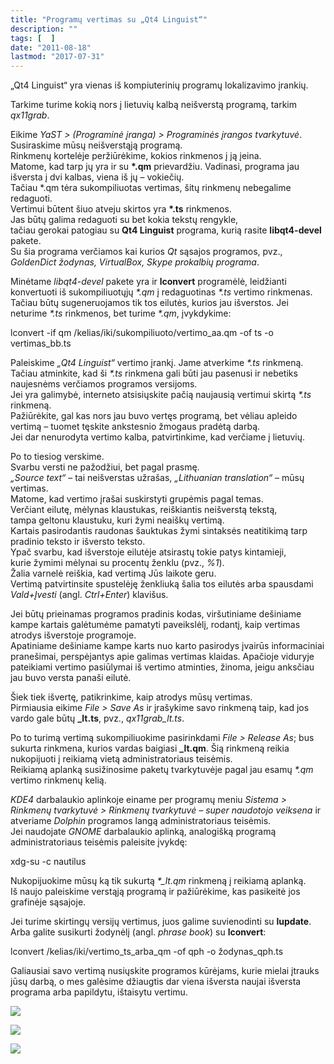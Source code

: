 ```yaml
---
title: "Programų vertimas su „Qt4 Linguist“"
description: ""
tags: [  ]
date: "2011-08-18"
lastmod: "2017-07-31"
---
```

„Qt4 Linguist“ yra vienas iš kompiuterinių programų lokalizavimo įrankių.

Tarkime turime kokią nors į lietuvių kalbą neišverstą programą, tarkim _qx11grab_.  
  
Eikime _YaST > (Programinė įranga) > Programinės įrangos tvarkytuvė_.  
Susiraskime mūsų neišverstąją programą.  
Rinkmenų kortelėje peržiūrėkime, kokios rinkmenos į ją įeina.  
Matome, kad tarp jų yra ir su **\*.qm** prievardžiu. Vadinasi, programa jau išversta į dvi kalbas, viena iš jų – vokiečių.  
Tačiau \*.qm tėra sukompiliuotas vertimas, šitų rinkmenų nebegalime redaguoti.  
Vertimui būtent šiuo atveju skirtos yra **\*.ts** rinkmenos.  
Jas būtų galima redaguoti su bet kokia tekstų rengykle,  
tačiau gerokai patogiau su **Qt4 Linguist** programa, kurią rasite **libqt4-devel** pakete.  
Su šia programa verčiamos kai kurios _Qt_ sąsajos programos, pvz., _GoldenDict žodynas, VirtualBox, Skype prokalbių programa_.  
  
Minėtame _libqt4-devel_ pakete yra ir **lconvert** programėlė, leidžianti konvertuoti iš sukompiliuotųjų _\*.qm_ į redaguotinas _\*.ts_ vertimo rinkmenas. Tačiau būtų sugeneruojamos tik tos eilutės, kurios jau išverstos. Jei neturime _\*.ts_ rinkmenos, bet turime _\*.qm_, įvykdykime:

lconvert -if qm /kelias/iki/sukompiliuoto/vertimo\_aa.qm -of ts -o vertimas\_bb.ts

Paleiskime _„Qt4 Linguist“_ vertimo įrankį. Jame atverkime _\*.ts_ rinkmeną.  
Tačiau atminkite, kad ši _\*.ts_ rinkmena gali būti jau pasenusi ir nebetiks naujesnėms verčiamos programos versijoms.  
Jei yra galimybė, interneto atsisiųskite pačią naujausią vertimui skirtą _\*.ts_ rinkmeną.  
Pažiūrėkite, gal kas nors jau buvo vertęs programą, bet vėliau apleido vertimą – tuomet tęskite ankstesnio žmogaus pradėtą darbą.  
Jei dar nenurodyta vertimo kalba, patvirtinkime, kad verčiame į lietuvių.  
  
Po to tiesiog verskime.  
Svarbu versti ne pažodžiui, bet pagal prasmę.  
_„Source text“_ – tai neišverstas užrašas, _„Lithuanian translation“_ – mūsų vertimas.  
Matome, kad vertimo įrašai suskirstyti grupėmis pagal temas.  
Verčiant eilutę, mėlynas klaustukas, reiškiantis neišverstą tekstą,  
tampa geltonu klaustuku, kuri žymi neaiškų vertimą.  
Kartais pasirodantis raudonas šauktukas žymi sintaksės neatitikimą tarp  
pradinio teksto ir išversto teksto.  
Ypač svarbu, kad išverstoje eilutėje atsirastų tokie patys kintamieji,  
kurie žymimi mėlynai su procentų ženklu (pvz., _%1_).  
Žalia varnelė reiškia, kad vertimą Jūs laikote geru.  
Vertimą patvirtinsite spustelėję ženkliuką šalia tos eilutės arba spausdami _Vald+Įvesti_ (angl. _Ctrl+Enter_) klavišus.  
  
Jei būtų prieinamas programos pradinis kodas, viršutiniame dešiniame kampe kartais galėtumėme pamatyti paveikslėlį, rodantį, kaip vertimas atrodys išverstoje programoje.  
Apatiniame dešiniame kampe karts nuo karto pasirodys įvairūs informaciniai pranešimai, perspėjantys apie galimas vertimas klaidas. Apačioje viduryje pateikiami vertimo pasiūlymai iš vertimo atminties, žinoma, jeigu anksčiau jau buvo versta panaši eilutė.  
  
Šiek tiek išvertę, patikrinkime, kaip atrodys mūsų vertimas.  
Pirmiausia eikime _File > Save As_ ir įrašykime savo rinkmeną taip, kad jos vardo gale būtų **\_lt.ts**, pvz., _qx11grab\_lt.ts_.  
  
Po to turimą vertimą sukompiliuokime pasirinkdami _File > Release As_; bus sukurta rinkmena, kurios vardas baigiasi **\_lt.qm**. Šią rinkmeną reikia nukopijuoti į reikiamą vietą administratoriaus teisėmis.  
Reikiamą aplanką susižinosime paketų tvarkytuvėje pagal jau esamų _\*.qm_ vertimo rinkmenų kelią.  
  
_KDE4_ darbalaukio aplinkoje einame per programų meniu _Sistema > Rinkmenų tvarkytuvė > Rinkmenų tvarkytuvė – super naudotojo veiksena_ ir atveriame _Dolphin_ programos langą administratoriaus teisėmis.  
Jei naudojate _GNOME_ darbalaukio aplinką, analogišką programą administratoriaus teisėmis paleisite įvykdę:

xdg-su -c nautilus

Nukopijuokime mūsų ką tik sukurtą _\*\_lt.qm_ rinkmeną į reikiamą aplanką.  
Iš naujo paleiskime verstąją programą ir pažiūrėkime, kas pasikeitė jos grafinėje sąsajoje.  
  
Jei turime skirtingų versijų vertimus, juos galime suvienodinti su **lupdate**.  
Arba galite susikurti žodynėlį (angl. _phrase book_) su **lconvert**:

lconvert /kelias/iki/vertimo\_ts\_arba\_qm -of qph -o žodynas\_qph.ts

Galiausiai savo vertimą nusiųskite programos kūrėjams, kurie mielai įtrauks jūsų darbą, o mes galėsime džiaugtis dar viena išversta naujai išversta programa arba papildytu, ištaisytu vertimu.

![](/images/stories/ts.png)

![](/images/stories/linguist.png)

![](/images/stories/kopijuoti%20qm.png)
